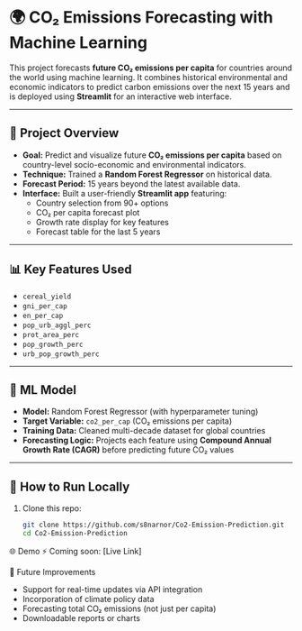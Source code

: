 # 🌍 CO₂ Emissions Forecasting with Machine Learning

This project forecasts **future CO₂ emissions per capita** for countries around the world using machine learning. It combines historical environmental and economic indicators to predict carbon emissions over the next 15 years and is deployed using **Streamlit** for an interactive web interface.

---

## 🚀 Project Overview

- **Goal:** Predict and visualize future **CO₂ emissions per capita** based on country-level socio-economic and environmental indicators.
- **Technique:** Trained a **Random Forest Regressor** on historical data.
- **Forecast Period:** 15 years beyond the latest available data.
- **Interface:** Built a user-friendly **Streamlit app** featuring:
  - Country selection from 90+ options
  - CO₂ per capita forecast plot
  - Growth rate display for key features
  - Forecast table for the last 5 years

---

## 📊 Key Features Used

- `cereal_yield`
- `gni_per_cap`
- `en_per_cap`
- `pop_urb_aggl_perc`
- `prot_area_perc`
- `pop_growth_perc`
- `urb_pop_growth_perc`

---

## 🧠 ML Model

- **Model:** Random Forest Regressor (with hyperparameter tuning)
- **Target Variable:** `co2_per_cap` (CO₂ emissions per capita)
- **Training Data:** Cleaned multi-decade dataset for global countries
- **Forecasting Logic:** Projects each feature using **Compound Annual Growth Rate (CAGR)** before predicting future CO₂ values

---

## 🧪 How to Run Locally

1. Clone this repo:
   ```bash
   git clone https://github.com/s8narnor/Co2-Emission-Prediction.git
   cd Co2-Emission-Prediction

🌐 Demo
⚡ Coming soon: [Live Link]

📌 Future Improvements
- Support for real-time updates via API integration
- Incorporation of climate policy data
- Forecasting total CO₂ emissions (not just per capita)
- Downloadable reports or charts

